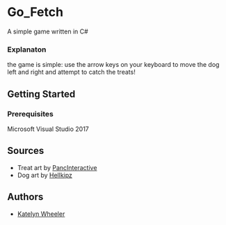 # Go_Fetch

A simple game written in C#

### Explanaton

the game is simple: use the arrow keys on your keyboard to move the dog left and right and attempt to catch the treats!

## Getting Started

### Prerequisites

Microsoft Visual Studio 2017



## Sources

* Treat art by [PancInteractive](https://opengameart.org/content/food-items-from-crosstown-smash)
* Dog art by [Hellkipz](https://opengameart.org/content/husky-sprites)

## Authors

* [Katelyn Wheeler](https://github.com/knwheeler)


